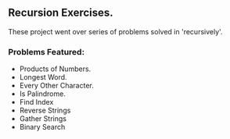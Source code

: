 
## Recursion Exercises.

These project went over series of problems solved in 'recursively'.


### Problems Featured:

- Products of Numbers.
- Longest Word.
- Every Other Character.
- Is Palindrome.
- Find Index
- Reverse Strings
- Gather Strings
- Binary Search
